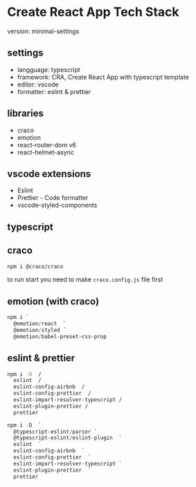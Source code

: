 # Create React App Tech Stack

version: minimal-settings

## settings

- langguage: typescript
- framework: CRA, Create React App with typescript template
- editor: vscode
- formatter: eslint & prettier

## libraries

- craco
- emotion
- react-router-dom v6
- react-helmet-async

## vscode extensions

- Eslint
- Prettier - Code formatter
- vscode-styled-components

## typescript

## craco

```sh
npm i @craco/craco
```

to run start you need to make `craco.config.js` file first

## emotion (with craco)

```powershell
npm i `
  @emotion/react  `
  @emotion/styled `
  @emotion/babel-preset-css-prop
```

## eslint & prettier

```bash
npm i -D  /
  eslint  /
  eslint-config-airbnb  /
  eslint-config-prettier  /
  eslint-import-resolver-typescript /
  eslint-plugin-prettier /
  prettier
```

```powershell
npm i -D  `
  @typescript-eslint/parser `
  @typescript-eslint/eslint-plugin  `
  eslint  `
  eslint-config-airbnb  `
  eslint-config-prettier  `
  eslint-import-resolver-typescript `
  eslint-plugin-prettier  `
  prettier
```

